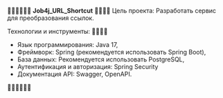 🐱‍💻🐱‍💻🐱‍💻
**Job4j_URL_Shortcut**
🎈🎈🎈🎈
Цель проекта: Разработать сервис для преобразования ссылок. 

Технологии и инструменты:
🎈🎈🎈🎈
- Язык программирования: Java 17,
- Фреймворк: Spring (рекомендуется использовать Spring Boot),
- База данных: Рекомендуется использовать PostgreSQL,
- Аутентификация и авторизация: Spring Security
- Документация API: Swagger, OpenAPI.

🐱‍💻🐱‍💻🐱‍💻
